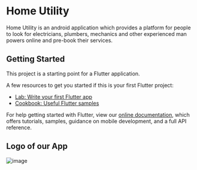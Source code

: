 # Home Utility

Home Utility is an android application which provides a platform for people to look for electricians, plumbers, mechanics and other experienced man powers online and pre-book their services.

## Getting Started

This project is a starting point for a Flutter application.

A few resources to get you started if this is your first Flutter project:

- [Lab: Write your first Flutter app](https://flutter.dev/docs/get-started/codelab)
- [Cookbook: Useful Flutter samples](https://flutter.dev/docs/cookbook)

For help getting started with Flutter, view our
[online documentation](https://flutter.dev/docs), which offers tutorials,
samples, guidance on mobile development, and a full API reference.

## Logo of our App

![image](https://user-images.githubusercontent.com/67753397/118619292-2bc9bd00-b7e4-11eb-8658-4ad585a8fe76.png)